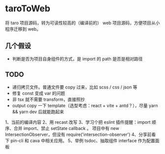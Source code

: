 # taroToWeb

将 taro 项目源码，转为可读性较高的（编译前的） web 项目源码，方便项目从小程序迁移到 web。

## 几个假设

- 判断是否为项目自身组件的方式，是 import 的 path 是否是相对路径

## TODO

- 递归拷贝文件。普通文件要 copy 过来，比如 scss / css / json 等
- 修复 const 变成 var 的问题
- 非 tsx 就不需要 transform，直接照抄
- output copy 一下 template（选型考虑：react + vite + antd？），尽量 yarn && yarn dev 后就能跑起来

1、当前的编译内容
2、用 recast 改写
3、学习个把 eslint 插件提醒：import 顺序、合并 import、禁止 setState callback 。
项目中有 new IntersectionObserver，但没有
require('intersection-observer')
4、分享前看下 pin-cli 和 cava 中相关应用。
5、举例 tsdoc、抽取组件 interface 作为配置面板
